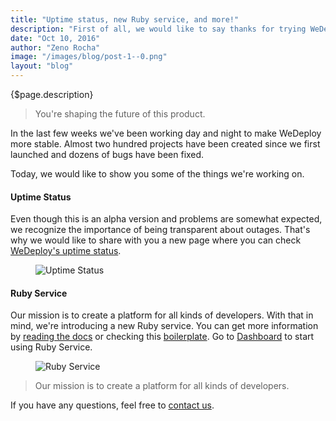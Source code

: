 ```yaml
---
title: "Uptime status, new Ruby service, and more!"
description: "First of all, we would like to say thanks for trying WeDeploy! You're shaping the future of this product, so we appreciate you taking the time to provide some feedback."
date: "Oct 10, 2016"
author: "Zeno Rocha"
image: "/images/blog/post-1--0.png"
layout: "blog"
---
```


<article>

{$page.description}

> You're shaping the future of this product.

In the last few weeks we've been working day and night to make WeDeploy more stable. Almost two hundred projects have been created since we first launched and dozens of bugs have been fixed.

Today, we would like to show you some of the things we're working on.

#### Uptime Status

Even though this is an alpha version and problems are somewhat expected, we recognize the importance of being transparent about outages. That's why we would like to share with you a new page where you can check [WeDeploy's uptime status](https://status.wedeploy.com/).

<figure>
	<img src="../images/blog/post-1--0.png" alt="Uptime Status">
</figure>

#### Ruby Service

Our mission is to create a platform for all kinds of developers. With that in mind, we're introducing a new Ruby service. You can get more information by [reading the docs](http://wedeploy.com/docs/other/ruby.html) or checking this [boilerplate](https://github.com/wedeploy/boilerplate-ruby). Go to [Dashboard](http://dashboard.wedeploy.com) to start using Ruby Service.

<figure>
	<img class="original-size" src="../images/blog/post-1--1.png" srcset="../images/blog/post-1--1.png 1x, ../images/blog/post-1--1-2x.png 2x" alt="Ruby Service">
</figure>

> Our mission is to create a platform for all kinds of developers.

If you have any questions, feel free to [contact us](https://chat.wedeploy.com/).

</article>
